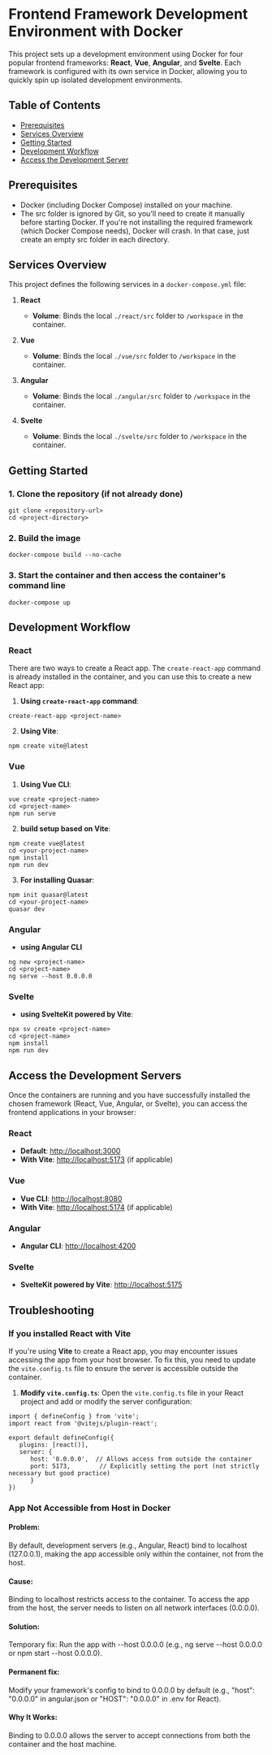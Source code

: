 # Frontend Framework Development Environment with Docker
This project sets up a development environment using Docker for four popular frontend frameworks: **React**, **Vue**, **Angular**, and **Svelte**. Each framework is configured with its own service in Docker, allowing you to quickly spin up isolated development environments.

## Table of Contents
- [Prerequisites](#prerequisites)
- [Services Overview](#services-overview)
- [Getting Started](#getting-started)
- [Development Workflow](#development-workflow)
- [Access the Development Server](#access-the-development-servers)

## Prerequisites
- Docker (including Docker Compose) installed on your machine.
- The src folder is ignored by Git, so you'll need to create it manually before starting Docker. If you're not installing the required framework (which Docker Compose needs), Docker will crash. In that case, just create an empty src folder in each directory.

## Services Overview
This project defines the following services in a `docker-compose.yml` file:

1. **React**
   - **Volume**: Binds the local `./react/src` folder to `/workspace` in the container.

2. **Vue**
   - **Volume**: Binds the local `./vue/src` folder to `/workspace` in the container.

3. **Angular**
   - **Volume**: Binds the local `./angular/src` folder to `/workspace` in the container.

4. **Svelte**
   - **Volume**: Binds the local `./svelte/src` folder to `/workspace` in the container.

## Getting Started

### 1. Clone the repository (if not already done)
```
git clone <repository-url>
cd <project-directory>
```
### 2. Build the image
```
docker-compose build --no-cache
```
### 3. Start the container and then access the container's command line
```
docker-compose up
```

## Development Workflow
### React
There are two ways to create a React app. The `create-react-app` command is already installed in the container, and you can use this to create a new React app:
1. **Using `create-react-app` command**:
```
create-react-app <project-name>
```
2. **Using Vite**:
```
npm create vite@latest
```
### Vue
1. **Using Vue CLI**:
```
vue create <project-name>
cd <project-name>
npm run serve
```
2. **build setup based on Vite**:
```
npm create vue@latest
cd <your-project-name>
npm install
npm run dev
```
3. **For installing Quasar**:
```
npm init quasar@latest
cd <your-project-name>
quasar dev
```
### Angular
* **using Angular CLI**
```
ng new <project-name>
cd <project-name>
ng serve --host 0.0.0.0
```
### Svelte
* **using SvelteKit powered by Vite**:
```
npx sv create <project-name>
cd <project-name>
npm install
npm run dev
```
## Access the Development Servers
Once the containers are running and you have successfully installed the chosen framework (React, Vue, Angular, or Svelte), you can access the frontend applications in your browser:

### React
   - **Default**: [http://localhost:3000](http://localhost:3000)
   - **With Vite**: [http://localhost:5173](http://localhost:5173) (if applicable)

### Vue
   - **Vue CLI**: [http://localhost:8080](http://localhost:8080)
   - **With Vite**: [http://localhost:5174](http://localhost:5174) (if applicable)

### Angular
   - **Angular CLI**: [http://localhost:4200](http://localhost:4200)

### Svelte
   - **SvelteKit powered by Vite**: [http://localhost:5175](http://localhost:5175)

## Troubleshooting
### If you installed React with Vite
If you're using **Vite** to create a React app, you may encounter issues accessing the app from your host browser. To fix this, you need to update the `vite.config.ts` file to ensure the server is accessible outside the container.

1. **Modify `vite.config.ts`**:
Open the `vite.config.ts` file in your React project and add or modify the server configuration:
```
import { defineConfig } from 'vite';
import react from '@vitejs/plugin-react';

export default defineConfig({
   plugins: [react()],
   server: {
      host: '0.0.0.0',  // Allows access from outside the container
      port: 5173,        // Explicitly setting the port (not strictly necessary but good practice)
      }
})
``` 
###  App Not Accessible from Host in Docker
#### Problem:
By default, development servers (e.g., Angular, React) bind to localhost (127.0.0.1), making the app accessible only within the container, not from the host.
#### Cause:
Binding to localhost restricts access to the container. To access the app from the host, the server needs to listen on all network interfaces (0.0.0.0).
#### Solution:
Temporary fix: Run the app with --host 0.0.0.0 (e.g., ng serve --host 0.0.0.0 or npm start --host 0.0.0.0).
#### Permanent fix:
Modify your framework's config to bind to 0.0.0.0 by default (e.g., "host": "0.0.0.0" in angular.json or "HOST": "0.0.0.0" in .env for React).
#### Why It Works:
Binding to 0.0.0.0 allows the server to accept connections from both the container and the host machine.